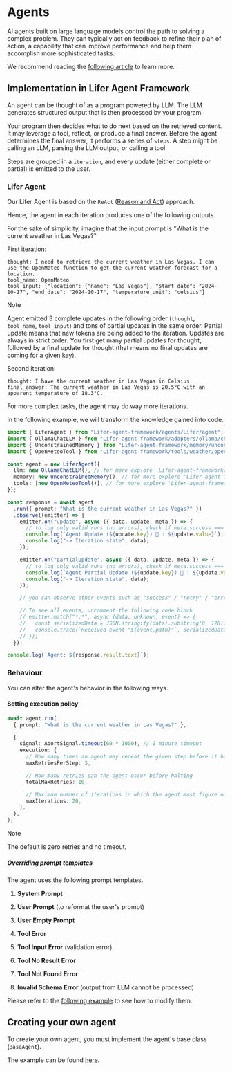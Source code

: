 # Agents

AI agents built on large language models control the path to solving a complex problem. They can typically act on feedback to refine their plan of action, a capability that can improve performance and help them accomplish more sophisticated tasks.

We recommend reading the [following article](https://research.ibm.com/blog/what-are-ai-agents-llm) to learn more.

## Implementation in Lifer Agent Framework

An agent can be thought of as a program powered by LLM. The LLM generates structured output that is then processed by your program.

Your program then decides what to do next based on the retrieved content. It may leverage a tool, reflect, or produce a final answer.
Before the agent determines the final answer, it performs a series of `steps`. A step might be calling an LLM, parsing the LLM output, or calling a tool.

Steps are grouped in a `iteration`, and every update (either complete or partial) is emitted to the user.

### Lifer Agent

Our Lifer Agent is based on the `ReAct` ([Reason and Act](https://arxiv.org/abs/2210.03629)) approach.

Hence, the agent in each iteration produces one of the following outputs.

For the sake of simplicity, imagine that the input prompt is "What is the current weather in Las Vegas?"

First iteration:

```
thought: I need to retrieve the current weather in Las Vegas. I can use the OpenMeteo function to get the current weather forecast for a location.
tool_name: OpenMeteo
tool_input: {"location": {"name": "Las Vegas"}, "start_date": "2024-10-17", "end_date": "2024-10-17", "temperature_unit": "celsius"}
```

> [!NOTE]
>
> Agent emitted 3 complete updates in the following order (`thought`, `tool_name`, `tool_input`) and tons of partial updates in the same order.
> Partial update means that new tokens are being added to the iteration. Updates are always in strict order: You first get many partial updates for thought, followed by a final update for thought (that means no final updates are coming for a given key).

Second iteration:

```
thought: I have the current weather in Las Vegas in Celsius.
final_answer: The current weather in Las Vegas is 20.5°C with an apparent temperature of 18.3°C.
```

For more complex tasks, the agent may do way more iterations.

In the following example, we will transform the knowledge gained into code.

```ts
import { LiferAgent } from "Lifer-agent-framework/agents/Lifer/agent";
import { OllamaChatLLM } from "Lifer-agent-framework/adapters/ollama/chat";
import { UnconstrainedMemory } from "Lifer-agent-framework/memory/unconstrainedMemory";
import { OpenMeteoTool } from "Lifer-agent-framework/tools/weather/openMeteo";

const agent = new LiferAgent({
  llm: new OllamaChatLLM(), // for more explore 'Lifer-agent-framework/adapters'
  memory: new UnconstrainedMemory(), // for more explore 'Lifer-agent-framework/memory'
  tools: [new OpenMeteoTool()], // for more explore 'Lifer-agent-framework/tools'
});

const response = await agent
  .run({ prompt: "What is the current weather in Las Vegas?" })
  .observe((emitter) => {
    emitter.on("update", async ({ data, update, meta }) => {
      // to log only valid runs (no errors), check if meta.success === true
      console.log(`Agent Update (${update.key}) 🤖 : ${update.value}`);
      console.log("-> Iteration state", data);
    });

    emitter.on("partialUpdate", async ({ data, update, meta }) => {
      // to log only valid runs (no errors), check if meta.success === true
      console.log(`Agent Partial Update (${update.key}) 🤖 : ${update.value}`);
      console.log("-> Iteration state", data);
    });

    // you can observe other events such as "success" / "retry" / "error" / "toolStart" / "toolEnd", ...

    // To see all events, uncomment the following code block
    // emitter.match("*.*", async (data: unknown, event) => {
    //   const serializedData = JSON.stringify(data).substring(0, 128); // show only part of the event data
    //   console.trace(`Received event "${event.path}"`, serializedData);
    // });
  });

console.log(`Agent: ${response.result.text}`);
```

### Behaviour

You can alter the agent's behavior in the following ways.

#### Setting execution policy

```ts
await agent.run(
  { prompt: "What is the current weather in Las Vegas?" },

  {
    signal: AbortSignal.timeout(60 * 1000), // 1 minute timeout
    execution: {
      // How many times an agent may repeat the given step before it halts (tool call, llm call, ...)
      maxRetriesPerStep: 3,

      // How many retries can the agent occur before halting
      totalMaxRetries: 10,

      // Maximum number of iterations in which the agent must figure out the final answer
      maxIterations: 20,
    },
  },
);
```

> [!NOTE]
>
> The default is zero retries and no timeout.

##### Overriding prompt templates

The agent uses the following prompt templates.

1. **System Prompt**

2. **User Prompt** (to reformat the user's prompt)

3. **User Empty Prompt**

4. **Tool Error**

5. **Tool Input Error** (validation error)

6. **Tool No Result Error**

7. **Tool Not Found Error**

8. **Invalid Schema Error** (output from LLM cannot be processed)

Please refer to the [following example](/examples/agents/Asuna_advanced.ts) to see how to modify them.

## Creating your own agent

To create your own agent, you must implement the agent's base class (`BaseAgent`).

The example can be found [here](/examples/agents/custom_agent.ts).

